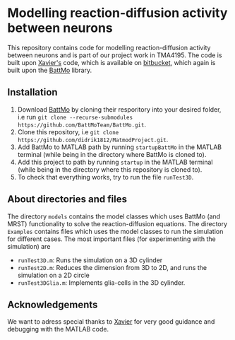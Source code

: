 # Modelling reaction-diffusion activity between neurons
This repository contains code for modelling reaction-diffusion activity between neurons and is part of our project work in TMA4195. The code is built upon [Xavier's](https://github.com/xavierr) code, which is available on [bitbucket](https://bitbucket.org/mrst/2022-matmod/src/master/), which again is built upon the [BattMo](https://github.com/BattMoTeam/BattMo) library.

## Installation

1. Download [BattMo](https://github.com/BattMoTeam/BattMo) by cloning their resporitory into your desired folder, i.e run `git clone --recurse-submodules https://github.com/BattMoTeam/BattMo.git`.
2. Clone this repository, i.e `git clone https://github.com/didrik1812/MatmodProject.git`.
3. Add BattMo to MATLAB path by running `startupBattMo` in the MATLAB terminal (while being in the directory where BattMo is cloned to).
4. Add this project to path by running `startup` in the MATLAB terminal (while being in the directory where this repository is cloned to).
5. To check that everything works, try to run the file `runTest3D`.

## About directories and files

The directory `models` contains the model classes which uses BattMo (and MRST) functionality to solve the reaction-diffusion equations. The directory `Examples` contains files which uses the model classes to run the simulation for different cases. The most important files (for experimenting with the simulation) are

* `runTest3D.m`: Runs the simulation on a 3D cylinder
* `runTest2D.m`: Reduces the dimension from 3D to 2D, and runs the simulation on a 2D circle
* `runTest3DGlia.m`: Implements glia-cells in the 3D cylinder.


## Acknowledgements
We want to adress special thanks to [Xavier](https://github.com/xavierr) for very good guidance and debugging with the MATLAB code. 
